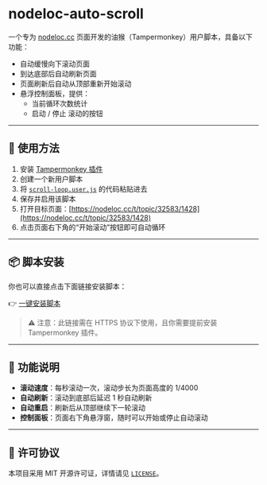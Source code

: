 # nodeloc-auto-scroll

一个专为 [nodeloc.cc](https://nodeloc.cc/t/topic/32583/1428) 页面开发的油猴（Tampermonkey）用户脚本，具备以下功能：

- 自动缓慢向下滚动页面
- 到达底部后自动刷新页面
- 页面刷新后自动从顶部重新开始滚动
- 悬浮控制面板，提供：
  - 当前循环次数统计
  - 启动 / 停止 滚动的按钮

---

## 🚀 使用方法

1. 安装 [Tampermonkey 插件](https://www.tampermonkey.net/)
2. 创建一个新用户脚本
3. 将 [`scroll-loop.user.js`](./scroll-loop.user.js) 的代码粘贴进去
4. 保存并启用该脚本
5. 打开目标页面：[https://nodeloc.cc/t/topic/32583/1428](https://nodeloc.cc/t/topic/32583/1428)
6. 点击页面右下角的“开始滚动”按钮即可自动循环

---

## 📦 脚本安装

你也可以直接点击下面链接安装脚本：

👉 [一键安装脚本](https://raw.githubusercontent.com/你的用户名/你的仓库名/main/scroll-loop.user.js)

> ⚠️ 注意：此链接需在 HTTPS 协议下使用，且你需要提前安装 Tampermonkey 插件。

---

## 📌 功能说明

- **滚动速度**：每秒滚动一次，滚动步长为页面高度的 1/4000
- **自动刷新**：滚动到底部后延迟 1 秒自动刷新
- **自动重启**：刷新后从顶部继续下一轮滚动
- **控制面板**：页面右下角悬浮窗，随时可以开始或停止自动滚动

---

## 📄 许可协议

本项目采用 MIT 开源许可证，详情请见 [`LICENSE`](./LICENSE)。
